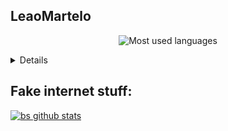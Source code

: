 ## LeaoMartelo

<div align="center">

![Most used languages](https://github-readme-stats.vercel.app/api/top-langs/?username=leaomartelo2&layout=compact&theme=github_dark&hide=zig)

</div>

<details>
    <sumary><strong>My favorite projects</strong></sumary>
    <br>
    <div align="center">


<a target="_blank" href="https://github.com/leaomartelo2/wireframe_game">
<img src="https://github-readme-stats.vercel.app/api/pin/?username=LeaoMartelo2&repo=wireframe_game&theme=github_dark&show_owner=true">
</a>
<br>
<img src="images/wireframe_menu.png" width=500/>
<br>
<a target="_blank" href="https://github.com/leaomartelo2/wireframe_editor">
<img src="https://github-readme-stats.vercel.app/api/pin/?username=LeaoMartelo2&repo=wireframe_editor&theme=github_dark&show_owner=true">
</a> 
<br> 

<a target="_blank" href="https://github.com/leaomartelo2/lognest">

<img src="https://github-readme-stats.vercel.app/api/pin/?username=LeaoMartelo2&repo=lognest&theme=github_dark&show_owner=true">
</a>
<br>
<img src="images/lognest_bigger.png" width=500/>

<br>


<a target="_blank" href="https://github.com/leaomartelo2/nestreader">
<img src="https://github-readme-stats.vercel.app/api/pin/?username=LeaoMartelo2&repo=nestreader&theme=github_dark&show_owner=true">
</a>

<br>

</div>
</details>

## Fake internet stuff:

[![bs github stats](https://github-readme-stats.vercel.app/api?username=leaomartelo2&theme=github_dark&show_icons=true&layout=com)](https://github.com/LeaoMartelo)
